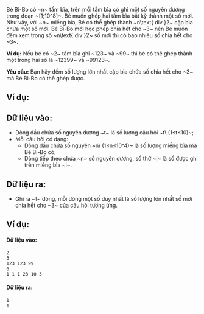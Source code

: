 Bé Bi-Bo có ~n~ tấm bìa, trên mỗi tấm bìa có ghi một số nguyên dương trong đoạn ~[1;10^8]~. Bé muốn ghép hai tấm bìa bất kỳ thành một số mới. Như vậy, với ~n~ miếng bìa, Bé có thể ghép thành ~n\text{ div }2~ cặp bìa chứa một số mới. Bé Bi-Bo mới học phép chia hết cho ~3~ nên Bé muốn đếm xem trong số ~n\text{ div }2~ số mới thì có bao nhiêu số chia hết cho ~3~.

**Ví dụ:** Nếu bé có ~2~ tấm bìa ghi ~123~ và ~99~ thì bé có thể ghép thành một trong hai số là ~12399~ và ~99123~.

**Yêu cầu:** Bạn hãy đếm số lượng lớn nhất cặp bìa chứa số chia hết cho ~3~ mà Bé Bi-Bo có thể ghép được.

## Ví dụ:
## Dữ liệu vào:
- Dòng đầu chứa số nguyên dương ~t~ là số lượng câu hỏi ~t\ (1≤t≤10)~;
- Mỗi câu hỏi có dạng:
	- Dòng đầu chứa số nguyên ~n\ (1≤n≤10^4)~ là số lượng miếng bìa mà Bé Bi-Bo có;
	- Dòng tiếp theo chứa ~n~ số nguyên dương, số thứ ~i~ là số được ghi trên miếng bìa ~i~.

## Dữ liệu ra:
- Ghi ra ~t~ dòng, mỗi dòng một số duy nhất là số lượng lớn nhất số mới chia hết cho ~3~ của câu hỏi tương ứng.

## Ví dụ:
#### Dữ liệu vào:
```
2
3 
123 123 99
6 
1 1 1 23 10 3
```

#### Dữ liệu ra:
```
1
1
```